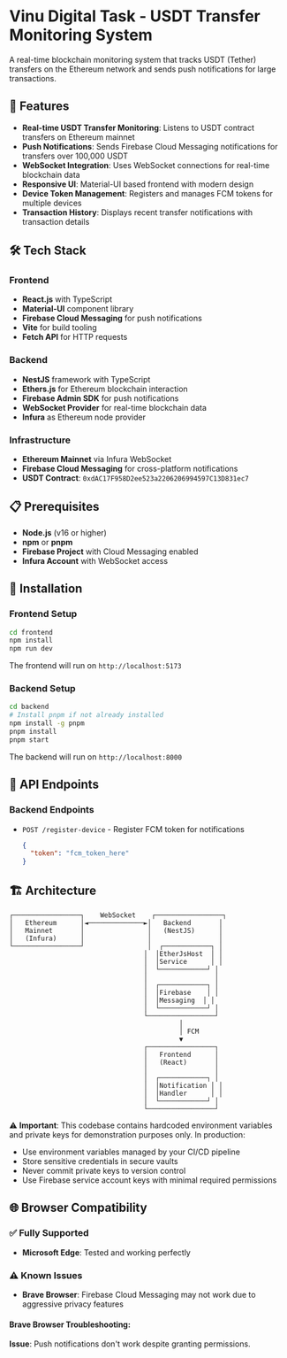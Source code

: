 # Vinu Digital Task - USDT Transfer Monitoring System

A real-time blockchain monitoring system that tracks USDT (Tether) transfers on the Ethereum network and sends push notifications for large transactions.

## 🚀 Features

- **Real-time USDT Transfer Monitoring**: Listens to USDT contract transfers on Ethereum mainnet
- **Push Notifications**: Sends Firebase Cloud Messaging notifications for transfers over 100,000 USDT
- **WebSocket Integration**: Uses WebSocket connections for real-time blockchain data
- **Responsive UI**: Material-UI based frontend with modern design
- **Device Token Management**: Registers and manages FCM tokens for multiple devices
- **Transaction History**: Displays recent transfer notifications with transaction details

## 🛠️ Tech Stack

### Frontend
- **React.js** with TypeScript
- **Material-UI** component library
- **Firebase Cloud Messaging** for push notifications
- **Vite** for build tooling
- **Fetch API** for HTTP requests

### Backend
- **NestJS** framework with TypeScript
- **Ethers.js** for Ethereum blockchain interaction
- **Firebase Admin SDK** for push notifications
- **WebSocket Provider** for real-time blockchain data
- **Infura** as Ethereum node provider

### Infrastructure
- **Ethereum Mainnet** via Infura WebSocket
- **Firebase Cloud Messaging** for cross-platform notifications
- **USDT Contract**: `0xdAC17F958D2ee523a2206206994597C13D831ec7`

## 📋 Prerequisites

- **Node.js** (v16 or higher)
- **npm** or **pnpm**
- **Firebase Project** with Cloud Messaging enabled
- **Infura Account** with WebSocket access

## 🔧 Installation

### Frontend Setup

```bash
cd frontend
npm install
npm run dev
```

The frontend will run on `http://localhost:5173`

### Backend Setup

```bash
cd backend
# Install pnpm if not already installed
npm install -g pnpm
pnpm install
pnpm start
```

The backend will run on `http://localhost:8000`


## 📡 API Endpoints

### Backend Endpoints

- `POST /register-device` - Register FCM token for notifications
  ```json
  {
    "token": "fcm_token_here"
  }
  ```


## 🏗️ Architecture

```
┌─────────────────┐    WebSocket    ┌─────────────────┐
│   Ethereum      │◄──────────────►│   Backend       │
│   Mainnet       │                │   (NestJS)      │
│   (Infura)      │                │                 │
└─────────────────┘                │  ┌────────────┐ │
                                  │  │EtherJsHost  │ │
                                  │  │Service      │ │
                                  │  └────────────┘ │
                                  │                 │
                                  │  ┌────────────┐ │
                                  │  │Firebase    │ │
                                  │  │Messaging  │ │
                                  │  └────────────┘ │
                                  └─────────────────┘
                                           │
                                           │ FCM
                                           ▼
                                  ┌─────────────────┐
                                  │   Frontend      │
                                  │   (React)       │
                                  │                 │
                                  │  ┌────────────┐ │
                                  │  │Notification │ │
                                  │  │Handler      │ │
                                  │  └────────────┘ │
                                  └─────────────────┘
```


⚠️ **Important**: This codebase contains hardcoded environment variables and private keys for demonstration purposes only. In production:

- Use environment variables managed by your CI/CD pipeline
- Store sensitive credentials in secure vaults
- Never commit private keys to version control
- Use Firebase service account keys with minimal required permissions

## 🌐 Browser Compatibility

### ✅ **Fully Supported**
- **Microsoft Edge**: Tested and working perfectly

### ⚠️ **Known Issues**
- **Brave Browser**: Firebase Cloud Messaging may not work due to aggressive privacy features

#### Brave Browser Troubleshooting:
**Issue**: Push notifications don't work despite granting permissions.

